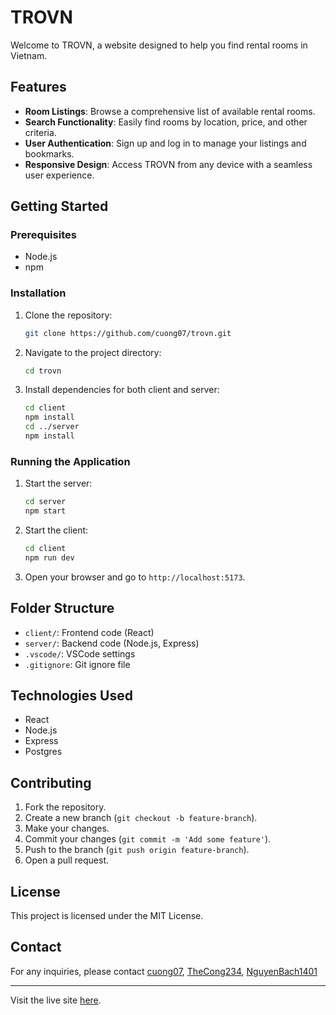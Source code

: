 # TROVN

Welcome to TROVN, a website designed to help you find rental rooms in Vietnam.

## Features

-   **Room Listings**: Browse a comprehensive list of available rental rooms.
-   **Search Functionality**: Easily find rooms by location, price, and other criteria.
-   **User Authentication**: Sign up and log in to manage your listings and bookmarks.
-   **Responsive Design**: Access TROVN from any device with a seamless user experience.

## Getting Started

### Prerequisites

-   Node.js
-   npm

### Installation

1. Clone the repository:
    ```bash
    git clone https://github.com/cuong07/trovn.git
    ```
2. Navigate to the project directory:
    ```bash
    cd trovn
    ```
3. Install dependencies for both client and server:
    ```bash
    cd client
    npm install
    cd ../server
    npm install
    ```

### Running the Application

1. Start the server:
    ```bash
    cd server
    npm start
    ```
2. Start the client:
    ```bash
    cd client
    npm run dev
    ```
3. Open your browser and go to `http://localhost:5173`.

## Folder Structure

-   `client/`: Frontend code (React)
-   `server/`: Backend code (Node.js, Express)
-   `.vscode/`: VSCode settings
-   `.gitignore`: Git ignore file

## Technologies Used

-   React
-   Node.js
-   Express
-   Postgres

## Contributing

1. Fork the repository.
2. Create a new branch (`git checkout -b feature-branch`).
3. Make your changes.
4. Commit your changes (`git commit -m 'Add some feature'`).
5. Push to the branch (`git push origin feature-branch`).
6. Open a pull request.

## License

This project is licensed under the MIT License.

## Contact

For any inquiries, please contact [cuong07](https://github.com/cuong07), [TheCong234](https://github.com/TheCong234), [NguyenBach1401](https://github.com/NguyenBach1401)

---

Visit the live site [here](https://trovn.vercel.app).
